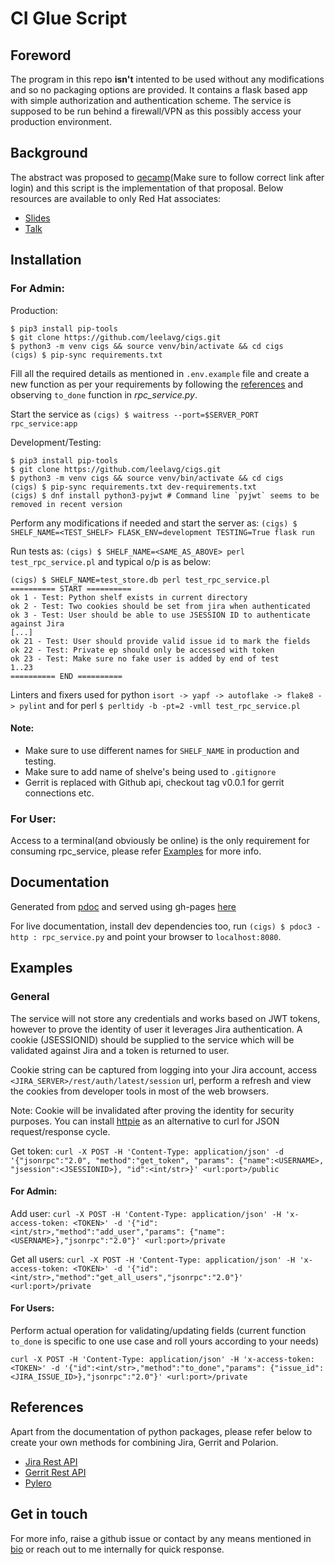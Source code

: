 # CI Glue Script
## Foreword
The program in this repo **isn't** intented to be used without any modifications and so no packaging options are provided. It contains a flask based app with simple authorization and authentication scheme. The service is supposed to be run behind a firewall/VPN as this possibly access your production environment.

## Background
The abstract was proposed to [qecamp](https://www.qecamp.com/proposals/27/2221)(Make sure to follow correct link after login) and this script is the implementation of that proposal.
Below resources are available to only Red Hat associates:
- [Slides](https://docs.google.com/presentation/d/1jcH07ZPLvGAR5WZTbef9-GEQ1Y2ARJCE9ZOw-a7hbOA/)
- [Talk](https://drive.google.com/file/d/13yWpfujO1XCtVfycSr70lwQzQ2gm7e7f/)

## Installation
### For Admin:
Production:
```
$ pip3 install pip-tools
$ git clone https://github.com/leelavg/cigs.git
$ python3 -m venv cigs && source venv/bin/activate && cd cigs
(cigs) $ pip-sync requirements.txt
```

Fill all the required details as mentioned in `.env.example` file and create a new function as per your requirements by following the [references](https://github.com/leelavg/cigs#references) and observing `to_done` function in *rpc_service.py*.

Start the service as `(cigs) $ waitress --port=$SERVER_PORT rpc_service:app`

Development/Testing:
```
$ pip3 install pip-tools
$ git clone https://github.com/leelavg/cigs.git
$ python3 -m venv cigs && source venv/bin/activate && cd cigs
(cigs) $ pip-sync requirements.txt dev-requirements.txt
(cigs) $ dnf install python3-pyjwt # Command line `pyjwt` seems to be removed in recent version
```

Perform any modifications if needed and start the server as:
`(cigs) $ SHELF_NAME=<TEST_SHELF> FLASK_ENV=development TESTING=True flask run`

Run tests as: `(cigs) $ SHELF_NAME=<SAME_AS_ABOVE> perl test_rpc_service.pl` and typical o/p is as below:
```
(cigs) $ SHELF_NAME=test_store.db perl test_rpc_service.pl 
========== START ==========
ok 1 - Test: Python shelf exists in current directory
ok 2 - Test: Two cookies should be set from jira when authenticated
ok 3 - Test: User should be able to use JSESSION ID to authenticate against Jira
[...]
ok 21 - Test: User should provide valid issue id to mark the fields
ok 22 - Test: Private ep should only be accessed with token
ok 23 - Test: Make sure no fake user is added by end of test
1..23
========== END ==========
```

Linters and fixers used for python `isort -> yapf -> autoflake -> flake8 -> pylint` and for perl `$ perltidy -b -pt=2 -vmll test_rpc_service.pl`

#### Note:
- Make sure to use different names for `SHELF_NAME` in production and testing.
- Make sure to add name of shelve's being used to `.gitignore`
- Gerrit is replaced with Github api, checkout tag v0.0.1 for gerrit connections etc.

### For User:

Access to a terminal(and obviously be online) is the only requirement for consuming rpc_service, please refer [Examples](https://github.com/leelavg/cigs#examples) for more info.

## Documentation

Generated from [pdoc](https://pdoc3.github.io/pdoc/) and served using gh-pages [here](https://leelavg.github.io/cigs/)

For live documentation, install dev dependencies too, run `(cigs) $ pdoc3 -http : rpc_service.py` and point your browser to `localhost:8080`.

## Examples

### General
The service will not store any credentials and works based on JWT tokens, however to prove the identity of user it leverages Jira authentication. A cookie (JSESSIONID) should be supplied to the service which will be validated against Jira and a token is returned to user.

Cookie string can be captured from logging into your Jira account, access `<JIRA_SERVER>/rest/auth/latest/session` url, perform a refresh and view the cookies from developer tools in most of the web browsers.

Note: Cookie will be invalidated after proving the identity for security purposes. You can install [httpie](https://httpie.io/) as an alternative to curl for JSON request/response cycle.

Get token:
`curl -X POST -H 'Content-Type: application/json' -d '{"jsonrpc":"2.0", "method":"get_token", "params": {"name":<USERNAME>, "jsession":<JSESSIONID>}, "id":<int/str>}' <url:port>/public`

#### For Admin:

Add user:
`curl -X POST -H 'Content-Type: application/json' -H 'x-access-token: <TOKEN>' -d '{"id":<int/str>,"method":"add_user","params": {"name":<USERNAME>},"jsonrpc":"2.0"}' <url:port>/private`

Get all users:
`curl -X POST -H 'Content-Type: application/json' -H 'x-access-token: <TOKEN>' -d '{"id":<int/str>,"method":"get_all_users","jsonrpc":"2.0"}' <url:port>/private`

#### For Users:

Perform actual operation for validating/updating fields (current function `to_done` is specific to one use case and roll yours according to your needs)

`curl -X POST -H 'Content-Type: application/json' -H 'x-access-token: <TOKEN>' -d '{"id":<int/str>,"method":"to_done","params": {"issue_id":<JIRA_ISSUE_ID>},"jsonrpc":"2.0"}' <url:port>/private`


## References

Apart from the documentation of python packages, please refer below to create your own methods for combining Jira, Gerrit and Polarion.
- [Jira Rest API](https://docs.atlassian.com/software/jira/docs/api/REST/7.6.1/)
- [Gerrit Rest API](https://gerrit-review.googlesource.com/Documentation/rest-api.html)
- [Pylero](https://github.com/RedHatQE/pylero)

## Get in touch

For more info, raise a github issue or contact by any means mentioned in [bio](https://github.com/leelavg) or reach out to me internally for quick response.
